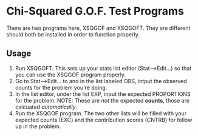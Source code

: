 # Chi-Squared G.O.F. Test Programs

There are two programs here, XSQGOF and XSQGOFT. They are different should both
be installed in order to function properly.

## Usage

1. Run XSQGOFT. This sets up your stats list editor (Stat-->Edit...) so that
you can use the XSQGOF program properly.
2. Go to Stat-->Edit... to and in the list labeled OBS, intput the observed
counts for the problem you're doing.
3. In the list editor, under the list EXP, input the expected PROPORTIONS
for the problem. NOTE: These are *not* the expected **counts**, those are
calcuated *automatically*.
4. Run the XSQGOF program. The two other lists will be filled with your 
expected counts (EXC) and the contribution scores (CNTRB) for follow up in
the problem.